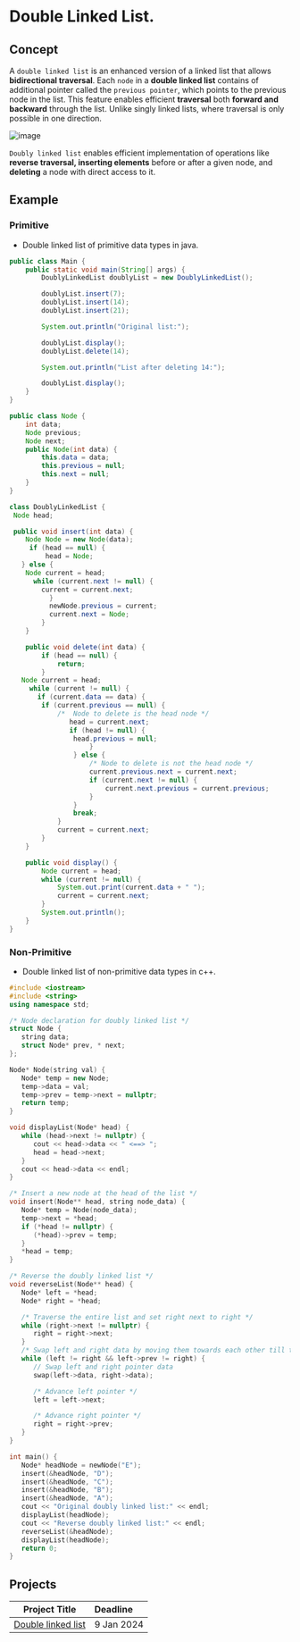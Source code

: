 # Double Linked List.
## Concept

A `double linked list` is an enhanced version of a linked list that allows **bidirectional traversal**. Each `node` in a **double linked list** contains of additional pointer called the `previous pointer`, which points to the previous node in the list. This feature enables efficient **traversal** both **forward and backward** through the list. Unlike singly linked lists, where traversal is only possible in one direction.

![image](https://github.com/SAFCSP-Team/data-structures-and-algorithms-bootcamp/assets/148945652/90ac4a5d-7b54-48f3-8bce-f70daa60fc90)

 `Doubly linked list` enables efficient implementation of operations like **reverse traversal, 
  inserting elements** before or after a given node, and **deleting** a node with direct access to it.
   
## Example 

### Primitive 
* Double linked list of primitive data types in java.
```java
public class Main {
    public static void main(String[] args) {
        DoublyLinkedList doublyList = new DoublyLinkedList();

        doublyList.insert(7);
        doublyList.insert(14);
        doublyList.insert(21);

        System.out.println("Original list:");

        doublyList.display();
        doublyList.delete(14);

        System.out.println("List after deleting 14:");

        doublyList.display();
    }
}

public class Node {
    int data;
    Node previous;
    Node next;
    public Node(int data) {
        this.data = data;
        this.previous = null;
        this.next = null;
    }
}

class DoublyLinkedList {
 Node head;

 public void insert(int data) {
    Node Node = new Node(data);
     if (head == null) {
         head = Node;
   } else {
    Node current = head;
      while (current.next != null) {
        current = current.next;
          }
          newNode.previous = current;
          current.next = Node;
        }
    }

    public void delete(int data) {
        if (head == null) {
            return;
        }
   Node current = head;
     while (current != null) {
       if (current.data == data) {
        if (current.previous == null) {
            /*  Node to delete is the head node */
               head = current.next;
               if (head != null) {
                head.previous = null;
                    }
                } else {
                    /* Node to delete is not the head node */
                    current.previous.next = current.next;
                    if (current.next != null) {
                        current.next.previous = current.previous;
                    }
                }
                break;
            }
            current = current.next;
        }
    }

    public void display() {
        Node current = head;
        while (current != null) {
            System.out.print(current.data + " ");
            current = current.next;
        }
        System.out.println();
    }
}

```
### Non-Primitive
* Double linked list of non-primitive data types in c++.
```c++
#include <iostream>
#include <string>
using namespace std;

/* Node declaration for doubly linked list */
struct Node {
   string data;
   struct Node* prev, * next;
};

Node* Node(string val) {
   Node* temp = new Node;
   temp->data = val;
   temp->prev = temp->next = nullptr;
   return temp;
}

void displayList(Node* head) {
   while (head->next != nullptr) {
      cout << head->data << " <==> ";
      head = head->next;
   }
   cout << head->data << endl;
}

/* Insert a new node at the head of the list */
void insert(Node** head, string node_data) {
   Node* temp = Node(node_data);
   temp->next = *head;
   if (*head != nullptr) {
      (*head)->prev = temp;
   }
   *head = temp;
}

/* Reverse the doubly linked list */
void reverseList(Node** head) {
   Node* left = *head;
   Node* right = *head;

   /* Traverse the entire list and set right next to right */
   while (right->next != nullptr) {
      right = right->next;
   }
   /* Swap left and right data by moving them towards each other till they meet or cross */
   while (left != right && left->prev != right) {
      // Swap left and right pointer data
      swap(left->data, right->data);

      /* Advance left pointer */
      left = left->next;

      /* Advance right pointer */
      right = right->prev;
   }
}

int main() {
   Node* headNode = newNode("E");
   insert(&headNode, "D");
   insert(&headNode, "C");
   insert(&headNode, "B");
   insert(&headNode, "A");
   cout << "Original doubly linked list:" << endl;
   displayList(headNode);
   cout << "Reverse doubly linked list:" << endl;
   reverseList(&headNode);
   displayList(headNode);
   return 0;
}
```
## Projects
| Project Title | Deadline |
|:-----------:|:-------------|
 [Double linked list](https://github.com/SAFCSP-Team/double-linked-list) | 9 Jan 2024 | 

